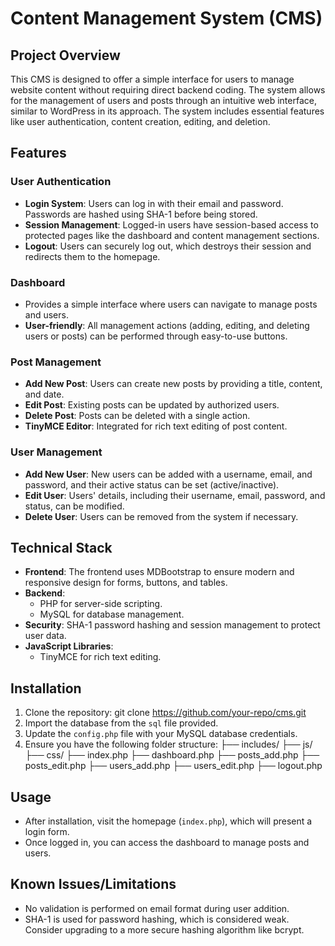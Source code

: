 # Content Management System (CMS)

## Project Overview

This CMS is designed to offer a simple interface for users to manage website content without requiring direct backend coding. The system allows for the management of users and posts through an intuitive web interface, similar to WordPress in its approach. The system includes essential features like user authentication, content creation, editing, and deletion.

## Features

### User Authentication
- **Login System**: Users can log in with their email and password. Passwords are hashed using SHA-1 before being stored.
- **Session Management**: Logged-in users have session-based access to protected pages like the dashboard and content management sections.
- **Logout**: Users can securely log out, which destroys their session and redirects them to the homepage.

### Dashboard
- Provides a simple interface where users can navigate to manage posts and users.
- **User-friendly**: All management actions (adding, editing, and deleting users or posts) can be performed through easy-to-use buttons.

### Post Management
- **Add New Post**: Users can create new posts by providing a title, content, and date.
- **Edit Post**: Existing posts can be updated by authorized users.
- **Delete Post**: Posts can be deleted with a single action.
- **TinyMCE Editor**: Integrated for rich text editing of post content.

### User Management
- **Add New User**: New users can be added with a username, email, and password, and their active status can be set (active/inactive).
- **Edit User**: Users' details, including their username, email, password, and status, can be modified.
- **Delete User**: Users can be removed from the system if necessary.

## Technical Stack

- **Frontend**: The frontend uses MDBootstrap to ensure modern and responsive design for forms, buttons, and tables.
- **Backend**: 
  - PHP for server-side scripting.
  - MySQL for database management.
- **Security**: SHA-1 password hashing and session management to protect user data.
- **JavaScript Libraries**: 
  - TinyMCE for rich text editing.

## Installation

1. Clone the repository:
   git clone https://github.com/your-repo/cms.git
2. Import the database from the `sql` file provided.
3. Update the `config.php` file with your MySQL database credentials.
4. Ensure you have the following folder structure:
   ├── includes/
   ├── js/
   ├── css/
   ├── index.php
   ├── dashboard.php
   ├── posts_add.php
   ├── posts_edit.php
   ├── users_add.php
   ├── users_edit.php
   ├── logout.php

## Usage

- After installation, visit the homepage (`index.php`), which will present a login form.
- Once logged in, you can access the dashboard to manage posts and users.
  
## Known Issues/Limitations
- No validation is performed on email format during user addition.
- SHA-1 is used for password hashing, which is considered weak. Consider upgrading to a more secure hashing algorithm like bcrypt.
